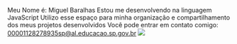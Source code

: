 Meu Nome é: Miguel Baralhas 
Estou me desenvolvendo na linguagem JavaScript
Utilizo esse espaço para minha organização e compartilhamento dos meus projetos desenvolvidos
Você pode entrar em contato comigo: 00001128278935sp@al.educacao.sp.gov.br
![](https://www.google.com/url?sa=i&url=https%3A%2F%2Fpt.wikipedia.org%2Fwiki%2FRepresenta%25C3%25A7%25C3%25A3o_de_Jesus_na_arte&psig=AOvVaw2_QbAMC8lszexophyoc8iq&ust=1722337451995000&source=images&cd=vfe&opi=89978449&ved=0CA8QjRxqFwoTCNih6JWNzIcDFQAAAAAdAAAAABAe)
